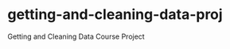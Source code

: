 getting-and-cleaning-data-proj
==============================

Getting and Cleaning Data Course Project
